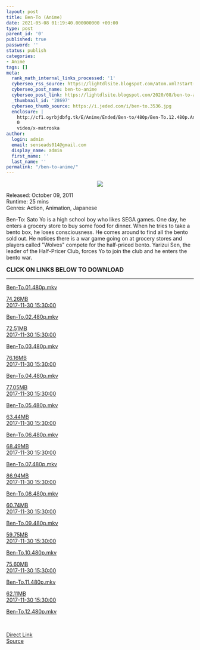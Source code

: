 ```yaml
---
layout: post
title: Ben-To (Anime)
date: 2021-05-08 01:19:40.000000000 +00:00
type: post
parent_id: '0'
published: true
password: ''
status: publish
categories:
- Anime
tags: []
meta:
  rank_math_internal_links_processed: '1'
  cyberseo_rss_source: https://lightdlsite.blogspot.com/atom.xml?start-index=1
  cyberseo_post_name: ben-to-anime
  cyberseo_post_link: https://lightdlsite.blogspot.com/2020/08/ben-to-anime.html
  _thumbnail_id: '28697'
  cyberseo_thumb_source: https://i.jeded.com/i/ben-to.3536.jpg
  enclosure: |
    http://cf1.oyrbjdbfg.tk/E/Anime/Ended/Ben-to/480p/Ben-To.12.480p.AnimDL.ir.mkv
    0
    video/x-matroska
author:
  login: admin
  email: senseads014@gmail.com
  display_name: admin
  first_name: ''
  last_name: ''
permalink: "/ben-to-anime/"
---
```

<div class="separator" style="clear: both;text-align: center">
<a href="https://i.jeded.com/i/ben-to.3536.jpg" style="margin-left: 1em;margin-right: 1em"><img border="0" src="{{ site.baseurl }}/assets/2021/05/ben-to.3536.jpg" /></a></div>
<p>
Released: October 09, 2011<br />
Runtime: 25 mins<br />
Genres: Action, Animation, Japanese
<p>Ben-To: Sato Yo is a high school boy who likes SEGA games. One day, he enters a grocery store to buy some food for dinner. When he tries to take a bento box, he loses consciousness. He comes around to find all the bento sold out. He notices there is a war game going on at grocery stores and players called "Wolves" compete for the half-priced bento. Yarizui Sen, the leader of the Half-Pricer Club, forces Yo to join the club and he enters the bento war.</p>
<p><span style="font-size: 16px"><b>CLICK ON LINKS BELOW TO DOWNLOAD</b></span><br />
</p>
<hr /></p>
<div class="flex-1 truncate">
<a class="flex flex-col items-center rounded-lg font-mono group hover:bg-gray-200 hover:shadow" href="http://cf1.oyrbjdbfg.tk/E/Anime/Ended/Ben-to/480p/Ben-To.01.480p.AnimDL.ir.mkv">Ben-To.01.480p.mkv </a></div>
<p><a class="flex flex-col items-center rounded-lg font-mono group hover:bg-gray-200 hover:shadow" href="http://cf1.oyrbjdbfg.tk/E/Anime/Ended/Ben-to/480p/Ben-To.01.480p.AnimDL.ir.mkv">
<div class="flex justify-between items-center p-4 w-full">
<div class="hidden whitespace-no-wrap text-right mx-2 w-1/6 sm:block">
74.26MB </div>
<div class="hidden whitespace-no-wrap text-right truncate ml-2 w-1/4 sm:block">
2017-11-30 15:30:00 </div>
</div>
<p></a> <a class="flex flex-col items-center rounded-lg font-mono group hover:bg-gray-200 hover:shadow" href="http://cf1.oyrbjdbfg.tk/E/Anime/Ended/Ben-to/480p/Ben-To.02.480p.AnimDL.ir.mkv">
<div class="flex justify-between items-center p-4 w-full">
<div class="flex-1 truncate">
Ben-To.02.480p.mkv </div>
</div>
<p></a><a class="flex flex-col items-center rounded-lg font-mono group hover:bg-gray-200 hover:shadow" href="http://cf1.oyrbjdbfg.tk/E/Anime/Ended/Ben-to/480p/Ben-To.02.480p.AnimDL.ir.mkv">
<div class="flex justify-between items-center p-4 w-full">
<div class="hidden whitespace-no-wrap text-right mx-2 w-1/6 sm:block">
72.51MB </div>
<div class="hidden whitespace-no-wrap text-right truncate ml-2 w-1/4 sm:block">
2017-11-30 15:30:00 </div>
</div>
<p></a> <a class="flex flex-col items-center rounded-lg font-mono group hover:bg-gray-200 hover:shadow" href="http://cf1.oyrbjdbfg.tk/E/Anime/Ended/Ben-to/480p/Ben-To.03.480p.AnimDL.ir.mkv">
<div class="flex justify-between items-center p-4 w-full">
<div class="flex-1 truncate">
Ben-To.03.480p.mkv </div>
</div>
<p></a><a class="flex flex-col items-center rounded-lg font-mono group hover:bg-gray-200 hover:shadow" href="http://cf1.oyrbjdbfg.tk/E/Anime/Ended/Ben-to/480p/Ben-To.03.480p.AnimDL.ir.mkv">
<div class="flex justify-between items-center p-4 w-full">
<div class="hidden whitespace-no-wrap text-right mx-2 w-1/6 sm:block">
76.16MB </div>
<div class="hidden whitespace-no-wrap text-right truncate ml-2 w-1/4 sm:block">
2017-11-30 15:30:00 </div>
</div>
<p></a> <a class="flex flex-col items-center rounded-lg font-mono group hover:bg-gray-200 hover:shadow" href="http://cf1.oyrbjdbfg.tk/E/Anime/Ended/Ben-to/480p/Ben-To.04.480p.AnimDL.ir.mkv">
<div class="flex justify-between items-center p-4 w-full">
<div class="flex-1 truncate">
Ben-To.04.480p.mkv </div>
</div>
<p></a><a class="flex flex-col items-center rounded-lg font-mono group hover:bg-gray-200 hover:shadow" href="http://cf1.oyrbjdbfg.tk/E/Anime/Ended/Ben-to/480p/Ben-To.04.480p.AnimDL.ir.mkv">
<div class="flex justify-between items-center p-4 w-full">
<div class="hidden whitespace-no-wrap text-right mx-2 w-1/6 sm:block">
77.05MB </div>
<div class="hidden whitespace-no-wrap text-right truncate ml-2 w-1/4 sm:block">
2017-11-30 15:30:00 </div>
</div>
<p></a> <a class="flex flex-col items-center rounded-lg font-mono group hover:bg-gray-200 hover:shadow" href="http://cf1.oyrbjdbfg.tk/E/Anime/Ended/Ben-to/480p/Ben-To.05.480p.AnimDL.ir.mkv">
<div class="flex justify-between items-center p-4 w-full">
<div class="flex-1 truncate">
Ben-To.05.480p.mkv </div>
</div>
<p></a><a class="flex flex-col items-center rounded-lg font-mono group hover:bg-gray-200 hover:shadow" href="http://cf1.oyrbjdbfg.tk/E/Anime/Ended/Ben-to/480p/Ben-To.05.480p.AnimDL.ir.mkv">
<div class="flex justify-between items-center p-4 w-full">
<div class="hidden whitespace-no-wrap text-right mx-2 w-1/6 sm:block">
63.44MB </div>
<div class="hidden whitespace-no-wrap text-right truncate ml-2 w-1/4 sm:block">
2017-11-30 15:30:00 </div>
</div>
<p></a> <a class="flex flex-col items-center rounded-lg font-mono group hover:bg-gray-200 hover:shadow" href="http://cf1.oyrbjdbfg.tk/E/Anime/Ended/Ben-to/480p/Ben-To.06.480p.AnimDL.ir.mkv">
<div class="flex justify-between items-center p-4 w-full">
<div class="flex-1 truncate">
Ben-To.06.480p.mkv </div>
</div>
<p></a><a class="flex flex-col items-center rounded-lg font-mono group hover:bg-gray-200 hover:shadow" href="http://cf1.oyrbjdbfg.tk/E/Anime/Ended/Ben-to/480p/Ben-To.06.480p.AnimDL.ir.mkv">
<div class="flex justify-between items-center p-4 w-full">
<div class="hidden whitespace-no-wrap text-right mx-2 w-1/6 sm:block">
68.49MB </div>
<div class="hidden whitespace-no-wrap text-right truncate ml-2 w-1/4 sm:block">
2017-11-30 15:30:00 </div>
</div>
<p></a> <a class="flex flex-col items-center rounded-lg font-mono group hover:bg-gray-200 hover:shadow" href="http://cf1.oyrbjdbfg.tk/E/Anime/Ended/Ben-to/480p/Ben-To.07.480p.AnimDL.ir.mkv">
<div class="flex justify-between items-center p-4 w-full">
<div class="flex-1 truncate">
Ben-To.07.480p.mkv </div>
</div>
<p></a><a class="flex flex-col items-center rounded-lg font-mono group hover:bg-gray-200 hover:shadow" href="http://cf1.oyrbjdbfg.tk/E/Anime/Ended/Ben-to/480p/Ben-To.07.480p.AnimDL.ir.mkv">
<div class="flex justify-between items-center p-4 w-full">
<div class="hidden whitespace-no-wrap text-right mx-2 w-1/6 sm:block">
86.94MB </div>
<div class="hidden whitespace-no-wrap text-right truncate ml-2 w-1/4 sm:block">
2017-11-30 15:30:00 </div>
</div>
<p></a> <a class="flex flex-col items-center rounded-lg font-mono group hover:bg-gray-200 hover:shadow" href="http://cf1.oyrbjdbfg.tk/E/Anime/Ended/Ben-to/480p/Ben-To.08.480p.AnimDL.ir.mkv">
<div class="flex justify-between items-center p-4 w-full">
<div class="flex-1 truncate">
Ben-To.08.480p.mkv </div>
</div>
<p></a><a class="flex flex-col items-center rounded-lg font-mono group hover:bg-gray-200 hover:shadow" href="http://cf1.oyrbjdbfg.tk/E/Anime/Ended/Ben-to/480p/Ben-To.08.480p.AnimDL.ir.mkv">
<div class="flex justify-between items-center p-4 w-full">
<div class="hidden whitespace-no-wrap text-right mx-2 w-1/6 sm:block">
60.74MB </div>
<div class="hidden whitespace-no-wrap text-right truncate ml-2 w-1/4 sm:block">
2017-11-30 15:30:00 </div>
</div>
<p></a> <a class="flex flex-col items-center rounded-lg font-mono group hover:bg-gray-200 hover:shadow" href="http://cf1.oyrbjdbfg.tk/E/Anime/Ended/Ben-to/480p/Ben-To.09.480p.AnimDL.ir.mkv">
<div class="flex justify-between items-center p-4 w-full">
<div class="flex-1 truncate">
Ben-To.09.480p.mkv </div>
</div>
<p></a><a class="flex flex-col items-center rounded-lg font-mono group hover:bg-gray-200 hover:shadow" href="http://cf1.oyrbjdbfg.tk/E/Anime/Ended/Ben-to/480p/Ben-To.09.480p.AnimDL.ir.mkv">
<div class="flex justify-between items-center p-4 w-full">
<div class="hidden whitespace-no-wrap text-right mx-2 w-1/6 sm:block">
59.75MB </div>
<div class="hidden whitespace-no-wrap text-right truncate ml-2 w-1/4 sm:block">
2017-11-30 15:30:00 </div>
</div>
<p></a> <a class="flex flex-col items-center rounded-lg font-mono group hover:bg-gray-200 hover:shadow" href="http://cf1.oyrbjdbfg.tk/E/Anime/Ended/Ben-to/480p/Ben-To.10.480p.AnimDL.ir.mkv">
<div class="flex justify-between items-center p-4 w-full">
<div class="flex-1 truncate">
Ben-To.10.480p.mkv </div>
</div>
<p></a><a class="flex flex-col items-center rounded-lg font-mono group hover:bg-gray-200 hover:shadow" href="http://cf1.oyrbjdbfg.tk/E/Anime/Ended/Ben-to/480p/Ben-To.10.480p.AnimDL.ir.mkv">
<div class="flex justify-between items-center p-4 w-full">
<div class="hidden whitespace-no-wrap text-right mx-2 w-1/6 sm:block">
75.60MB </div>
<div class="hidden whitespace-no-wrap text-right truncate ml-2 w-1/4 sm:block">
2017-11-30 15:30:00 </div>
</div>
<p></a> <a class="flex flex-col items-center rounded-lg font-mono group hover:bg-gray-200 hover:shadow" href="http://cf1.oyrbjdbfg.tk/E/Anime/Ended/Ben-to/480p/Ben-To.11.480p.AnimDL.ir.mkv">
<div class="flex justify-between items-center p-4 w-full">
<div class="flex-1 truncate">
Ben-To.11.480p.mkv </div>
</div>
<p></a><a class="flex flex-col items-center rounded-lg font-mono group hover:bg-gray-200 hover:shadow" href="http://cf1.oyrbjdbfg.tk/E/Anime/Ended/Ben-to/480p/Ben-To.11.480p.AnimDL.ir.mkv">
<div class="flex justify-between items-center p-4 w-full">
<div class="hidden whitespace-no-wrap text-right mx-2 w-1/6 sm:block">
62.11MB </div>
<div class="hidden whitespace-no-wrap text-right truncate ml-2 w-1/4 sm:block">
2017-11-30 15:30:00 </div>
</div>
<p></a> <a class="flex flex-col items-center rounded-lg font-mono group hover:bg-gray-200 hover:shadow" href="http://cf1.oyrbjdbfg.tk/E/Anime/Ended/Ben-to/480p/Ben-To.12.480p.AnimDL.ir.mkv">
<div class="flex justify-between items-center p-4 w-full">
<div class="flex-1 truncate">
Ben-To.12.480p.mkv </div>
</div>
<p></a><br /> 
<div class="divbtn"> <a href="https://handymansurrender.com/fihup8buzv?key=94550f7ce39444073321dde3b8782f97" class="btn"><i class="fa fa-download"></i> Direct Link</a> <br /><a href="https://lightdlsite.blogspot.com/2020/08/ben-to-anime.html">Source</a> </div>
